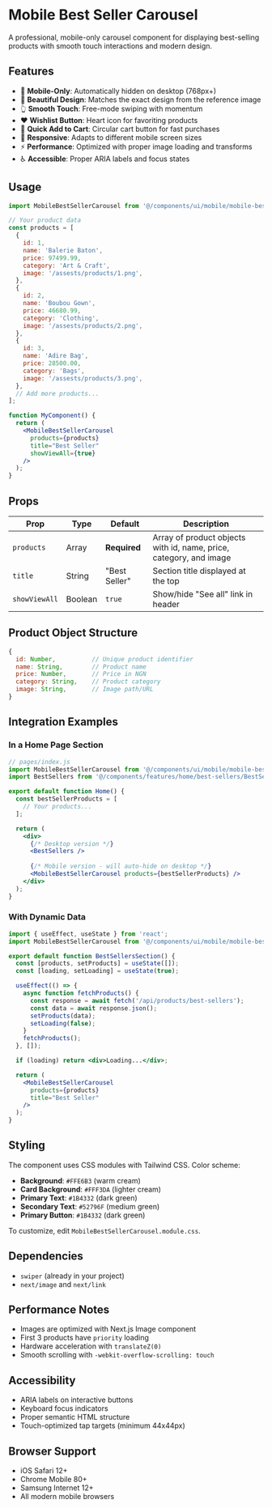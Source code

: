 # Mobile Best Seller Carousel

A professional, mobile-only carousel component for displaying best-selling products with smooth touch interactions and modern design.

## Features

- 📱 **Mobile-Only**: Automatically hidden on desktop (768px+)
- 🎨 **Beautiful Design**: Matches the exact design from the reference image
- 👆 **Smooth Touch**: Free-mode swiping with momentum
- ❤️ **Wishlist Button**: Heart icon for favoriting products
- 🛒 **Quick Add to Cart**: Circular cart button for fast purchases
- 🎯 **Responsive**: Adapts to different mobile screen sizes
- ⚡ **Performance**: Optimized with proper image loading and transforms
- ♿ **Accessible**: Proper ARIA labels and focus states

## Usage

```jsx
import MobileBestSellerCarousel from '@/components/ui/mobile/mobile-best-seller-carousel/MobileBestSellerCarousel';

// Your product data
const products = [
  {
    id: 1,
    name: 'Balerie Baton',
    price: 97499.99,
    category: 'Art & Craft',
    image: '/assests/products/1.png',
  },
  {
    id: 2,
    name: 'Boubou Gown',
    price: 46680.99,
    category: 'Clothing',
    image: '/assests/products/2.png',
  },
  {
    id: 3,
    name: 'Adire Bag',
    price: 28500.00,
    category: 'Bags',
    image: '/assests/products/3.png',
  },
  // Add more products...
];

function MyComponent() {
  return (
    <MobileBestSellerCarousel 
      products={products}
      title="Best Seller"
      showViewAll={true}
    />
  );
}
```

## Props

| Prop | Type | Default | Description |
|------|------|---------|-------------|
| `products` | Array | **Required** | Array of product objects with id, name, price, category, and image |
| `title` | String | "Best Seller" | Section title displayed at the top |
| `showViewAll` | Boolean | `true` | Show/hide "See all" link in header |

## Product Object Structure

```javascript
{
  id: Number,          // Unique product identifier
  name: String,        // Product name
  price: Number,       // Price in NGN
  category: String,    // Product category
  image: String,       // Image path/URL
}
```

## Integration Examples

### In a Home Page Section

```jsx
// pages/index.js
import MobileBestSellerCarousel from '@/components/ui/mobile/mobile-best-seller-carousel/MobileBestSellerCarousel';
import BestSellers from '@/components/features/home/best-sellers/BestSellers';

export default function Home() {
  const bestSellerProducts = [
    // Your products...
  ];

  return (
    <div>
      {/* Desktop version */}
      <BestSellers />
      
      {/* Mobile version - will auto-hide on desktop */}
      <MobileBestSellerCarousel products={bestSellerProducts} />
    </div>
  );
}
```

### With Dynamic Data

```jsx
import { useEffect, useState } from 'react';
import MobileBestSellerCarousel from '@/components/ui/mobile/mobile-best-seller-carousel/MobileBestSellerCarousel';

export default function BestSellersSection() {
  const [products, setProducts] = useState([]);
  const [loading, setLoading] = useState(true);

  useEffect(() => {
    async function fetchProducts() {
      const response = await fetch('/api/products/best-sellers');
      const data = await response.json();
      setProducts(data);
      setLoading(false);
    }
    fetchProducts();
  }, []);

  if (loading) return <div>Loading...</div>;

  return (
    <MobileBestSellerCarousel 
      products={products}
      title="Best Seller"
    />
  );
}
```

## Styling

The component uses CSS modules with Tailwind CSS. Color scheme:

- **Background**: `#FFE6B3` (warm cream)
- **Card Background**: `#FFF3DA` (lighter cream)
- **Primary Text**: `#1B4332` (dark green)
- **Secondary Text**: `#52796F` (medium green)
- **Primary Button**: `#1B4332` (dark green)

To customize, edit `MobileBestSellerCarousel.module.css`.

## Dependencies

- `swiper` (already in your project)
- `next/image` and `next/link`

## Performance Notes

- Images are optimized with Next.js Image component
- First 3 products have `priority` loading
- Hardware acceleration with `translateZ(0)`
- Smooth scrolling with `-webkit-overflow-scrolling: touch`

## Accessibility

- ARIA labels on interactive buttons
- Keyboard focus indicators
- Proper semantic HTML structure
- Touch-optimized tap targets (minimum 44x44px)

## Browser Support

- iOS Safari 12+
- Chrome Mobile 80+
- Samsung Internet 12+
- All modern mobile browsers

